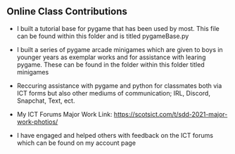 ## Online Class Contributions


- I built a tutorial base for pygame that has been used by most. This file can be found within this folder and is titled pygameBase.py

- I built a series of pygame arcade minigames which are given to boys in younger years as exemplar works and for assistance with learing pygame. These can be found in the folder within this folder titled minigames

- Reccuring assistance with pygame and python for classmates both via ICT forms but also other mediums of communication; IRL, Discord, Snapchat, Text, ect.

- My ICT Forums Major Work Link: https://scotsict.com/t/sdd-2021-major-work-photios/

- I have engaged and helped others with feedback on the ICT forums which can be found on my account page

